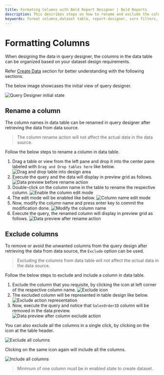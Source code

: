 ```yaml
---
title: Formating Columns with Bold Report Designer | Bold Reports
description: This describes steps on how to rename and exclude the columns of dataset table in query designer with Bold Report Designer
keywords: format columns,dataset table, report-designer, ssrs filters, ssrs, reporting
---
```


# Formatting Columns

When designing the data in query designer, the columns in the data table can be organized based on your dataset design requirements.

Refer [Create Data](./../../manage-data/dataset/create-an-embedded-dataset/) section for better understanding with the following sections.

The below image showcases the initial view of query designer.

![Query Designer initial state](/static/assets/on-premise/images/report-designer/transforming-data/formatting-columns/query-designer-initial-view.png)

## Rename a column

The column names in data table can be renamed in query designer after retrieving the data from data source.

> The column rename action will not affect the actual data in the data source.

Follow the below steps to rename a column in data table.

1. Drag a table or view from the left pane and drop it into the center pane labeled with `Drag and Drop tables here` like below.
   ![Drag and drop table into design area](/static/assets/on-premise/images/report-designer/transforming-data/formatting-columns/drag-and-drop-a-table.png)
2. Execute the query and the data will display in preview grid as follows.
   ![Data preview before rename action](/static/assets/on-premise/images/report-designer/transforming-data/formatting-columns/preview-grid-data-before-rename-action.png '#width=450px')
3. Double-click on the column name in the table to rename the respective column.
   ![Enable the column edit mode](/static/assets/on-premise/images/report-designer/transforming-data/formatting-columns/double-click-on-column-name.png '#width=200px')
4. The edit mode will be enabled like below.
   ![Column name edit mode](/static/assets/on-premise/images/report-designer/transforming-data/formatting-columns/column-name-edit-mode.png '#width=200px')
5. Now, modify the column name and press enter key to commit the modification done.
   ![Modify the column name](/static/assets/on-premise/images/report-designer/transforming-data/formatting-columns/after-renaming-action.png '#width=200px')
6. Execute the query, the renamed column will display in preview grid as follows.
   ![Data preview after rename action](/static/assets/on-premise/images/report-designer/transforming-data/formatting-columns/preview-grid-data-after-rename-action.png '#width=450px')

## Exclude columns

To remove or avoid the unwanted columns from the query design after retrieving the data from data source, the `Exclude` option can be used.

> Excluding the columns from data table will not affect the actual data in the data source.

Follow the below steps to exclude and include a column in data table.

1. Exclude the column that you requisite, by clicking the icon at left corner of the respective column name.
   ![Exclude icon](/static/assets/on-premise/images/report-designer/transforming-data/formatting-columns/exclude-icon.png '#width=200px')
2. The excluded column will be represented in table design like below.
   ![Exclude action representation](/static/assets/on-premise/images/report-designer/transforming-data/formatting-columns/exclude-action-denotion.png '#width=200px')
3. Now, execute the query and notice that `SalesOrderID` column will be removed in the data preview.
   ![Data preview after column exclude action](/static/assets/on-premise/images/report-designer/transforming-data/formatting-columns/preview-data-after-exclude-action.png '#width=450px')

You can also exclude all the columns in a single click, by clicking  on the icon at the table header.

![Exclude all columns](/static/assets/on-premise/images/report-designer/transforming-data/formatting-columns/exclude-all-columns.png '#width=200px')

Clicking on the same icon again will include all the columns.

![Include all columns](/static/assets/on-premise/images/report-designer/transforming-data/formatting-columns/select-all-columns.png '#width=200px')

> Minimum of one column must be in enabled state to create dataset.